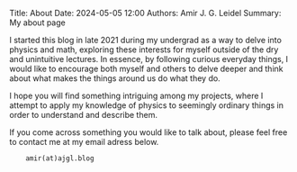 Title: About
Date: 2024-05-05 12:00
Authors: Amir J. G. Leidel
Summary: My about page

I started this blog in late 2021 during my undergrad as a way to delve into physics and math, exploring these interests for myself outside of the dry and unintuitive lectures. In essence, by following curious everyday things, I would like to encourage both myself and others to delve deeper and think about what makes the things around us do what they do.

I hope you will find something intriguing among my projects, where I attempt to apply my knowledge of physics to seemingly ordinary things in order to understand and describe them.

If you come across something you would like to talk about, please feel free to contact me at my email adress below.

```
	amir(at)ajgl.blog
```